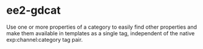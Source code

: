 ee2-gdcat
=========

Use one or more properties of a category to easily find other properties and make them available in templates as a single tag, independent of the native exp:channel:category tag pair.
